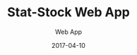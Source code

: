 ---
title: Stat-Stock Web App
subtitle: Web App
layout: default
modal-id: 16
date: 2017-04-10
img: stat-stock.png
thumbnail: stat-stock-thumbnail.png
alt: Stat-Stock App
project-date: 2017
client: HCL
client-url: https://stat-stock.com/
category: Website Design
description: Stat Stock is a web app created to help medical professionals secure and manage their drug supply inventory using RFID tagged items located in a secure "box".  The welcome page needed to funciton as both a point of sales and a source information for new customers as well as a log in screen for current customers.

---